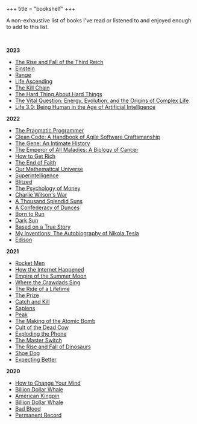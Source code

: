 +++
title = "bookshelf"
+++

A non-exhaustive list of books I've read or listened to and enjoyed enough to add to this list.

<br/>

**2023**
* [The Rise and Fall of the Third Reich](https://a.co/d/7C6EvGF)
* [Einstein](https://a.co/d/8FRE54A)
* [Range](https://a.co/d/2AT4ylF)
* [Life Ascending](https://a.co/d/hdbcna9)
* [The Kill Chain](https://a.co/d/hdbcna9)
* [The Hard Thing About Hard Things](https://a.co/d/cTsETmp)
* [The Vital Question: Energy, Evolution, and the Origins of Complex Life](https://amzn.to/3QRjWUQ)
* [Life 3.0: Being Human in the Age of Artificial Intelligence](https://amzn.to/3iL3AQY)

**2022**
* [The Pragmatic Programmer](https://amzn.to/3XHl0wC)
* [Clean Code: A Handbook of Agile Software Craftsmanship](https://amzn.to/3wdYP5v)
* [The Gene: An Intimate History](https://amzn.to/3kpHGDk)
* [The Emperor of All Maladies: A Biology of Cancer](https://amzn.to/3iJrHQf)
* [How to Get Rich](https://amzn.to/3ZWNwMW)
* [The End of Faith](https://amzn.to/3Hb9kfh)
* [Our Mathematical Universe](https://amzn.to/3CJE9H4)
* [Superintelligence](https://amzn.to/3Ks5ob3)
* [Blitzed](https://amzn.to/3e58mX1)
* [The Psychology of Money](https://amzn.to/3XoUYyG)
* [Charlie Wilson's War](https://amzn.to/3CD6ezV)
* [A Thousand Splendid Suns](https://amzn.to/3AvLI1s)
* [A Confederacy of Dunces](https://amzn.to/3AUHuSd)
* [Born to Run](https://amzn.to/3cAof7b)
* [Dark Sun](https://amzn.to/3kpnPUS)
* [Based on a True Story](https://amzn.to/3J95iGu)
* [My Inventions: The Autobiography of Nikola Tesla](https://amzn.to/3XHAqBb)
* [Edison](https://amzn.to/3CWuZaz)

**2021**
* [Rocket Men](https://amzn.to/3ATwZPi)
* [How the Internet Happened](https://amzn.to/3coPyS9)
* [Empire of the Summer Moon](https://amzn.to/3AvTIzr)
* [Where the Crawdads Sing](https://amzn.to/3RnYIx3)
* [The Ride of a Lifetime](https://amzn.to/3To4tfU)
* [The Prize](https://amzn.to/3CWt84w)
* [Catch and Kill](https://amzn.to/3HgNpEl)
* [Sapiens](https://amzn.to/3Rhajh3)
* [Peak](https://amzn.to/3iThjp1)
* [The Making of the Atomic Bomb](https://amzn.to/3Q3osNY)
* [Cult of the Dead Cow](https://amzn.to/3TpDCjz)
* [Exploding the Phone](https://amzn.to/3wG38Y9)
* [The Master Switch](https://amzn.to/3To4IYm)
* [The Rise and Fall of Dinosaurs](https://amzn.to/3wDHK5R)
* [Shoe Dog](https://amzn.to/3QPLx8M)
* [Expecting Better](https://amzn.to/3CEaLC4)

**2020**
* [How to Change Your Mind](https://amzn.to/3pSMEYN)
* [Billion Dollar Whale](https://amzn.to/3wzsMh9)
* [American Kingpin](https://amzn.to/3AzOcvw)
* [Billion Dollar Whale](https://amzn.to/3Wnr3FJ)
* [Bad Blood](https://amzn.to/3wdSozk)
* [Permanent Record](https://amzn.to/3ZLjMT4)
